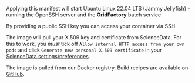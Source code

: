 Applying this manifest will start Ubuntu Linux 22.04 LTS (Jammy Jellyfish) - running the OpenSSH server and the **GridFactory** batch service.

By providing a public SSH key you can access your container via SSH.

The image will pull your X.509 key and certificate from ScienceData. For this to work, you _must_ tick off `Allow internal HTTP access from your own pods` and click `Generate new personal X.509 certificate` in your [ScienceData settings/preferences](https://sciencedata.dk/index.php/settings/personal/).

The image is pulled from our Docker registry. Build recipes are available on [GitHub](https://github.com/deic-dk/sciencedata_images).
